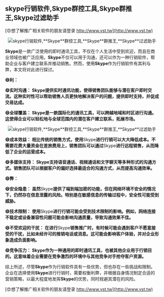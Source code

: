 ## **skype行销软件,**Skype**群控工具,**Skype**群推王,**Skype**过滤助手**

[😍想了解推广相关软件的朋友请登录 http://www.vst.tw](http://www.vst.tw)

 <center><img src="https://vst.tw/MP4/tuiguang/png/3.png" alt="skype行销软件,**Skype**群控工具,**Skype**群推王,**Skype**过滤助手"></center>

**Skype**是一款广泛使用的即时通讯工具，不仅在个人生活中受到欢迎，而且在商业领域也被广泛应用。**Skype**不仅可以用于沟通，还可以作为一种行销软件，帮助企业与客户建立联系并推动销售。然而，使用**Skype**作为行销软件有其利与弊，本文将对此进行探讨。

**😄利：**

**😄实时沟通： **Skype**提供实时通讯功能，使得销售团队能够与潜在客户即时交流。这种实时性可以帮助销售人员更快地解决客户的问题，提供即时支持，并促成交易达成。**

**😄全球覆盖： **Skype**是一款国际化的通讯工具，可以跨越地域和时区进行沟通。这使得企业可以轻松地与全球范围内的潜在客户建立联系，拓展市场。**

 <center><img src="https://vst.tw/MP4/tuiguang/png/2.png" alt="skype行销软件,**Skype**群控工具,**Skype**群推王,**Skype**过滤助手"></center>

**😄成本效益： 相比传统的销售方式，使用**Skype**进行行销可以大大降低成本。不需要花费大量资金在差旅费用上，销售团队可以通过**Skype**进行远程销售，从而降低了企业的运营成本。**

**😄多媒体支持： **Skype**支持语音通话、视频通话和文字聊天等多种形式的沟通方式。销售团队可以根据客户的偏好选择最适合的沟通方式，从而提高沟通效率。**

**😄弊：**

**😄安全隐患： 虽然**Skype**提供了端到端加密的功能，但在网络环境不安全的情况下，仍然存在信息泄露的风险。特别是在敏感信息的传输过程中，安全性可能受到威胁。**

**😄技术限制： 使用**Skype**进行行销可能会受到技术限制的影响。例如，网络连接不稳定或设备兼容性问题可能会影响沟通质量，导致沟通效果不佳。**

**😄不受欢迎的干扰： 在进行**Skype**销售推广时，有时候可能会遇到客户不愿意接受的干扰，比如未经许可的推销电话或消息。这可能会影响客户体验，并对企业形象造成负面影响。**

**😄竞争压力： **Skype**作为一种通用的即时通讯工具，也被其他企业用于行销目的。这意味着企业需要在竞争激烈的环境中与其他竞争对手抢夺客户资源。**

综上所述，尽管**Skype**作为行销软件具有一些优势，但也存在一些挑战和限制。企业在选择使用**Skype**进行行销时，需要权衡利弊，并根据自身情况制定合适的营销策略，以最大程度地发挥**Skype**的优势，同时规避其潜在的风险。

[😍想了解推广相关软件的朋友请登录 http://www.vst.tw](http://www.vst.tw)



